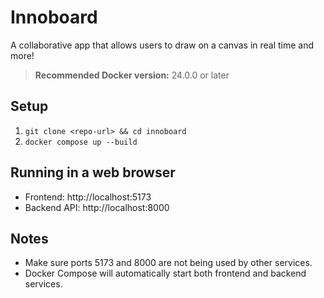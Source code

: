 # Innoboard

A collaborative app that allows users to draw on a canvas in real time and more!

> **Recommended Docker version:** 24.0.0 or later

## Setup

1. `git clone <repo-url> && cd innoboard`
2. `docker compose up --build`

## Running in a web browser

- Frontend: http://localhost:5173  
- Backend API: http://localhost:8000

## Notes

- Make sure ports 5173 and 8000 are not being used by other services.
- Docker Compose will automatically start both frontend and backend services.